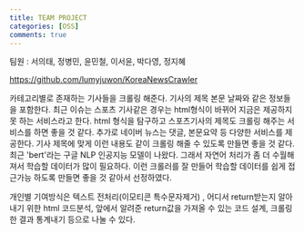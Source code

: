 ```yaml
---
title: TEAM PROJECT
categories: [OSS]
comments: true
---
```


팀원 : 서의태, 정병민, 윤민철, 이서윤, 박다영, 정지혜

https://github.com/lumyjuwon/KoreaNewsCrawler

카테고리별로 존재하는 기사들을 크롤링 해준다. 기사의 제목 본문 날짜와 같은 정보들을 포함한다. 최근 이슈는 스포츠 기사같은 경우는 html형식이 바뀌어 지금은 제공하지 못 하는 서비스라고 한다. html 형식을 탐구하고 스포츠기사의 제목도 크롤링 해주는 서비스를 하면 좋을 것 같다. 추가로 네이버 뉴스는 댓글, 본문요약 등 다양한 서비스를 제공한다. 기사 제목에 맞게 이런 내용도 같이 크롤링 해줄 수 있도록 만들면 좋을 것 같다.
최근 'bert'라는 구글 NLP 인공지능 모델이 나왔다. 그래서 자연어 처리가 좀 더 수월해져서 학습할 데이터가 많이 필요하다. 이런 크롤러를 잘 만들어 학습할 데이터를 쉽게 접근가능 하도록 만들면 좋을 것 같아서 선정하였다.

개인별 기여방식은 텍스트 전처리(이모티콘 특수문자제거) , 어디서 return받는지 알아내기 위한 html 코드분석, 앞에서 알려준 return값을 가져올 수 있는 코드 설계, 크롤링한 결과 통계내기 등으로 나눌 수 있다.
